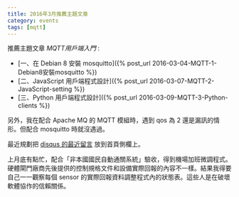 ```yaml
---
title: 2016年3月推薦主題文章
category: events
tags: [mqtt]
---
```


推薦主題文章 *MQTT用戶端入門* :

* [一、在 Debian 8 安裝 mosquitto]({% post_url 2016-03-04-MQTT-1-Debian8安裝mosquitto %})
* [二、JavaScript 用戶端程式設計]({% post_url 2016-03-07-MQTT-2-JavaScript-setting %})
* [三、Python 用戶端程式設計]({% post_url 2016-03-09-MQTT-3-Python-clients %})

另外，我在配合 Apache MQ 的 MQTT 模組時，遇到 qos 為 2 還是漏訊的情形。但配合  mosquitto 時就沒遇過。

最近規劃把 [disqus 的最近留言](https://rocksaying.disqus.com/latest.rss) 放到首頁側欄上。

上月底有點忙，配合「非本國國民自動通關系統」驗收，得到機場加班微調程式。硬體閘門廠商先後提供的控制規格文件和設備實際回報的內容不一樣。結果我得要自己一一觀察每個 sensor 的實際回報資料調整程式內的狀態表。這些人是在破壞軟體協作的信賴關係。

